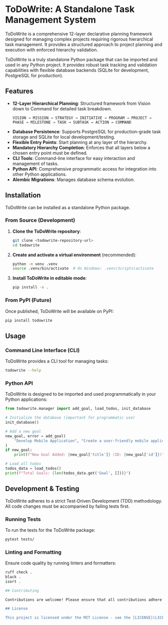 # ToDoWrite: A Standalone Task Management System

ToDoWrite is a comprehensive 12-layer declarative planning framework designed for managing complex projects requiring rigorous hierarchical task management. It provides a structured approach to project planning and execution with enforced hierarchy validation.

ToDoWrite is a truly standalone Python package that can be imported and used in any Python project. It provides robust task tracking and validation capabilities with flexible database backends (SQLite for development, PostgreSQL for production).

## Features

- **12-Layer Hierarchical Planning**: Structured framework from Vision down to Command for detailed task breakdown.
  ```
  VISION → MISSION → STRATEGY → INITIATIVE → PROGRAM → PROJECT →
  PHASE → MILESTONE → TASK → SUBTASK → ACTION → COMMAND
  ```
- **Database Persistence**: Supports PostgreSQL for production-grade task storage and SQLite for local development/testing.
- **Flexible Entry Points**: Start planning at any layer of the hierarchy.
- **Mandatory Hierarchy Completion**: Enforces that all layers below a chosen entry point must be defined.
- **CLI Tools**: Command-line interface for easy interaction and management of tasks.
- **Python API**: Comprehensive programmatic access for integration into other Python applications.
- **Alembic Migrations**: Manages database schema evolution.

## Installation

ToDoWrite can be installed as a standalone Python package.

### From Source (Development)

1.  **Clone the ToDoWrite repository**:
    ```bash
    git clone <todowrite-repository-url>
    cd todowrite
    ```
2.  **Create and activate a virtual environment** (recommended):
    ```bash
    python -m venv .venv
    source .venv/bin/activate  # On Windows: .venv\Scripts\activate
    ```
3.  **Install ToDoWrite in editable mode**:
    ```bash
    pip install -e .
    ```

### From PyPI (Future)

Once published, ToDoWrite will be available on PyPI:
```bash
pip install todowrite
```

## Usage

### Command Line Interface (CLI)

ToDoWrite provides a CLI tool for managing tasks:

```bash
todowrite --help
```

### Python API

ToDoWrite is designed to be imported and used programmatically in your Python applications:

```python
from todowrite.manager import add_goal, load_todos, init_database

# Initialize the database (important for programmatic use)
init_database()

# Add a new goal
new_goal, error = add_goal(
    "Develop Mobile Application", "Create a user-friendly mobile application with modern features."
)
if new_goal:
    print(f"New Goal Added: {new_goal['title']} (ID: {new_goal['id']})")

# Load all todos
todos_data = load_todos()
print(f"Total Goals: {len(todos_data.get('Goal', []))}")
```

## Development & Testing

ToDoWrite adheres to a strict Test-Driven Development (TDD) methodology. All code changes must be accompanied by failing tests first.

### Running Tests

To run the tests for the ToDoWrite package:

```bash
pytest tests/
```

### Linting and Formatting

Ensure code quality by running linters and formatters:

```bash
ruff check .
black .
isort .

## Contributing

Contributions are welcome! Please ensure that all contributions adhere to the project's TDD guidelines, code quality standards, and include comprehensive tests.

## License

This project is licensed under the MIT License - see the [LICENSE](LICENSE) file for details.
